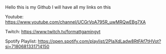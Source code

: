 Hello this is my Github I will have all my links on this

Youtube: https://www.youtube.com/channel/UCGrVoA795R_uwMRQwEBg7XA

Twitch: https://www.twitch.tv/formattgamingyt

Spotify Playlist: https://open.spotify.com/playlist/2PIaXdLadw8RtFAf7tHVot?si=7180681331714150

